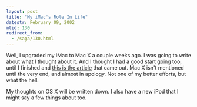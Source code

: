 ```yaml
---
layout: post
title: "My iMac's Role In Life"
datestr: February 09, 2002
mtid: 130
redirect_from:
  - /saga/130.html
---
```


Well, I upgraded my iMac to Mac X a couple weeks ago. I was going
to write about what I thought about it. And I thought I had a good start going
too, until I finished and [this is the article][]
that came out. Mac X isn't mentioned until the very end, and almost in apology.
Not one of my better efforts, but what the hell. 

My thoughts on OS X will be written down. I also have a new iPod that I might say a
few things about too.

[this is the article]: /imho/iMac.html
